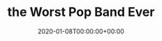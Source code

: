 ---
templateKey: event
guid: 0899c3c3-6eab-11ea-99c5-002590d1d1b0
date: 2020-01-08T00:00:00+00:00
eventTime: all week
title: the Worst Pop Band Ever
artist: the Worst Pop Band Ever
city: Hornepayne, Ontario
venue: 
group: The Worst Pop Band Ever
guests: Sophia Perlman
---